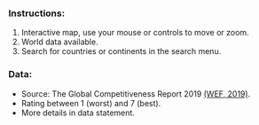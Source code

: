 ### Instructions:

1. Interactive map, use your mouse or controls to move or zoom.
2. World data available.
3. Search for countries or continents in the search menu.

### Data:

- Source: The Global Competitiveness Report 2019 [(WEF, 2019)](www.weforum.org/gcr).
- Rating between 1 (worst) and 7 (best).
- More details in data statement.

